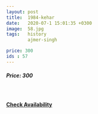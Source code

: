 ```yaml
---
layout: post
title:  1984-kehar
date:   2020-07-1 15:01:35 +0300
image:  58.jpg
tags:   history
        ajmer-singh

price: 300
ids : 57
---
```



<h5>Price: 300</h5><br>

<h4><a class="add-cart cart1" href="{{ site.baseurl }}/books#57"><b>Check Availability</b></a></h4>

<body>
 <script src="{{ site.baseurl }}/js/main.js"></script>
 </body>